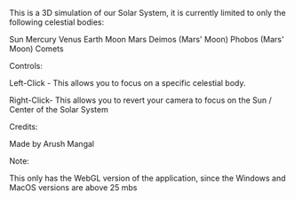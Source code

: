 This is a 3D simulation of our Solar System, it is currently limited to only the following celestial bodies:

Sun
Mercury
Venus
Earth
Moon
Mars
Deimos (Mars' Moon)
Phobos (Mars' Moon)
Comets

Controls:

Left-Click - This allows you to focus on a specific celestial body.

Right-Click- This allows you to revert your camera to focus on the Sun / Center of the Solar System

Credits:

Made by Arush Mangal

Note:

This only has the WebGL version of the application, since the Windows and MacOS versions are above 25 mbs
